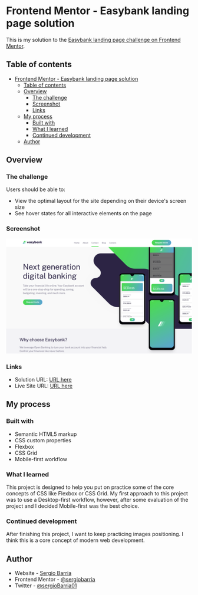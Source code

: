 # Frontend Mentor - Easybank landing page solution

This is my solution to the [Easybank landing page challenge on Frontend Mentor](https://www.frontendmentor.io/challenges/easybank-landing-page-WaUhkoDN). 

## Table of contents

- [Frontend Mentor - Easybank landing page solution](#frontend-mentor---easybank-landing-page-solution)
  - [Table of contents](#table-of-contents)
  - [Overview](#overview)
    - [The challenge](#the-challenge)
    - [Screenshot](#screenshot)
    - [Links](#links)
  - [My process](#my-process)
    - [Built with](#built-with)
    - [What I learned](#what-i-learned)
    - [Continued development](#continued-development)
  - [Author](#author)
  
## Overview

### The challenge

Users should be able to:

- View the optimal layout for the site depending on their device's screen size
- See hover states for all interactive elements on the page

### Screenshot

![Project Screenshot](./images/screenshot.png)

### Links

- Solution URL: [URL here](https://www.frontendmentor.io/solutions/html-css-flexbox-and-css-grid-javascript-nfSzrc34F)
- Live Site URL: [URL here](https://easybank-sergiobarria.netlify.app/)

## My process

### Built with

- Semantic HTML5 markup
- CSS custom properties
- Flexbox
- CSS Grid
- Mobile-first workflow

### What I learned

This project is designed to help you put on practice some of the core concepts of CSS like Flexbox or CSS Grid. My first approach to this project was to use a Desktop-first workflow, however, after some evaluation of the project and I decided Mobile-first was the best choice.

### Continued development

After finishing this project, I want to keep practicing images positioning. I think this is a core concept of modern web development.

## Author

- Website - [Sergio Barria](https://www.sergiobarria.com)
- Frontend Mentor - [@sergiobarria](https://www.frontendmentor.io/profile/sergiobarria)
- Twitter - [@sergioBarria01](https://www.twitter.com/sergioBarria01)

